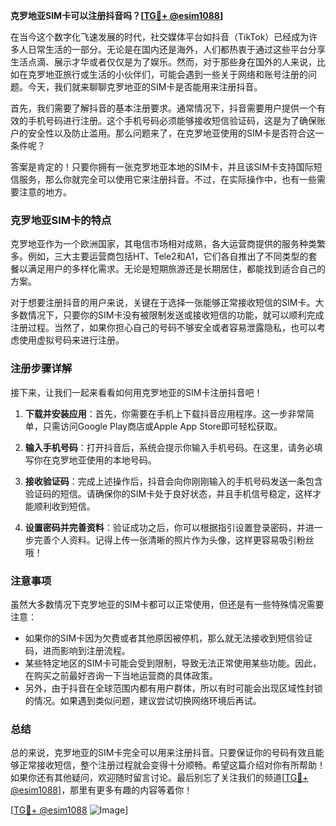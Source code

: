 **克罗地亚SIM卡可以注册抖音吗？[[TG💪+ @esim1088](https://t.me/s/esim1088)]**

在当今这个数字化飞速发展的时代，社交媒体平台如抖音（TikTok）已经成为许多人日常生活的一部分。无论是在国内还是海外，人们都热衷于通过这些平台分享生活点滴、展示才华或者仅仅是为了娱乐。然而，对于那些身在国外的人来说，比如在克罗地亚旅行或生活的小伙伴们，可能会遇到一些关于网络和账号注册的问题。今天，我们就来聊聊克罗地亚的SIM卡是否能用来注册抖音。

首先，我们需要了解抖音的基本注册要求。通常情况下，抖音需要用户提供一个有效的手机号码进行注册。这个手机号码必须能够接收短信验证码，这是为了确保账户的安全性以及防止滥用。那么问题来了，在克罗地亚使用的SIM卡是否符合这一条件呢？

答案是肯定的！只要你拥有一张克罗地亚本地的SIM卡，并且该SIM卡支持国际短信服务，那么你就完全可以使用它来注册抖音。不过，在实际操作中，也有一些需要注意的地方。

### **克罗地亚SIM卡的特点**

克罗地亚作为一个欧洲国家，其电信市场相对成熟，各大运营商提供的服务种类繁多。例如，三大主要运营商包括HT、Tele2和A1，它们各自推出了不同类型的套餐以满足用户的多样化需求。无论是短期旅游还是长期居住，都能找到适合自己的方案。

对于想要注册抖音的用户来说，关键在于选择一张能够正常接收短信的SIM卡。大多数情况下，只要你的SIM卡没有被限制发送或接收短信的功能，就可以顺利完成注册过程。当然了，如果你担心自己的号码不够安全或者容易泄露隐私，也可以考虑使用虚拟号码来进行注册。

### **注册步骤详解**

接下来，让我们一起来看看如何用克罗地亚的SIM卡注册抖音吧！

1. **下载并安装应用**：首先，你需要在手机上下载抖音应用程序。这一步非常简单，只需访问Google Play商店或Apple App Store即可轻松获取。

2. **输入手机号码**：打开抖音后，系统会提示你输入手机号码。在这里，请务必填写你在克罗地亚使用的本地号码。

3. **接收验证码**：完成上述操作后，抖音会向你刚刚输入的手机号码发送一条包含验证码的短信。请确保你的SIM卡处于良好状态，并且手机信号稳定，这样才能顺利收到短信。

4. **设置密码并完善资料**：验证成功之后，你可以根据指引设置登录密码，并进一步完善个人资料。记得上传一张清晰的照片作为头像，这样更容易吸引粉丝哦！

### **注意事项**

虽然大多数情况下克罗地亚的SIM卡都可以正常使用，但还是有一些特殊情况需要注意：

- 如果你的SIM卡因为欠费或者其他原因被停机，那么就无法接收到短信验证码，进而影响到注册流程。
- 某些特定地区的SIM卡可能会受到限制，导致无法正常使用某些功能。因此，在购买之前最好咨询一下当地运营商的具体政策。
- 另外，由于抖音在全球范围内都有用户群体，所以有时可能会出现区域性封锁的情况。如果遇到类似问题，建议尝试切换网络环境后再试。

### **总结**

总的来说，克罗地亚的SIM卡完全可以用来注册抖音。只要保证你的号码有效且能够正常接收短信，整个注册过程就会变得十分顺畅。希望这篇介绍对你有所帮助！如果你还有其他疑问，欢迎随时留言讨论。最后别忘了关注我们的频道[[TG💪+ @esim1088](https://t.me/s/esim1088)]，那里有更多有趣的内容等着你！

[[TG💪+ @esim1088](https://t.me/s/esim1088) ![Image](https://i.postimg.cc/4NQfJmqS/Snipaste-2025-05-13-00-14-12.png)]
